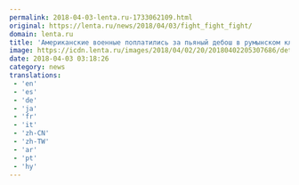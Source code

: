 ```yaml
---
permalink: 2018-04-03-lenta.ru-1733062109.html
original: https://lenta.ru/news/2018/04/03/fight_fight_fight/
domain: lenta.ru
title: 'Американские военные поплатились за пьяный дебош в румынском клубе'
image: https://icdn.lenta.ru/images/2018/04/02/20/20180402205307686/detail_7731d6512cc1aafcc05fb3ae9e3e79f2.jpg
date: 2018-04-03 03:18:26
category: news
translations: 
 - 'en'
 - 'es'
 - 'de'
 - 'ja'
 - 'fr'
 - 'it'
 - 'zh-CN'
 - 'zh-TW'
 - 'ar'
 - 'pt'
 - 'hy'
---
```


